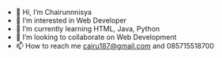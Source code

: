 - 👋 Hi, I’m Chairunnnisya
- 👀 I’m interested in Web Developer
- 🌱 I’m currently learning HTML, Java, Python
- 💞️ I’m looking to collaborate on Web Development
- 📫 How to reach me cairu187@gmail.com and 085715518700

<!---
ichaooo/ichaooo is a ✨ special ✨ repository because its `profile.md` (this file) appears on your GitHub profile.
You can click the Preview link to take a look at your changes.
--->
